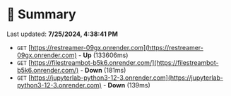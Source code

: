 # 📖 Summary
Last updated: **7/25/2024, 4:38:41 PM**

- `GET` [https://restreamer-09gx.onrender.com](https://restreamer-09gx.onrender.com) - **Up** (133606ms)
- `GET` [https://filestreambot-b5k6.onrender.com/](https://filestreambot-b5k6.onrender.com/) - **Down** (181ms)
- `GET` [https://jupyterlab-python3-12-3.onrender.com](https://jupyterlab-python3-12-3.onrender.com) - **Down** (139ms)
